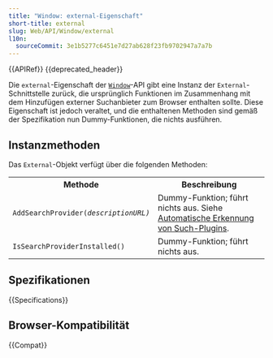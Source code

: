 ```yaml
---
title: "Window: external-Eigenschaft"
short-title: external
slug: Web/API/Window/external
l10n:
  sourceCommit: 3e1b5277c6451e7d27ab628f23fb9702947a7a7b
---
```


{{APIRef}} {{deprecated_header}}

Die `external`-Eigenschaft der [`Window`](/de/docs/Web/API/Window)-API gibt eine Instanz der `External`-Schnittstelle zurück, die ursprünglich Funktionen im Zusammenhang mit dem Hinzufügen externer Suchanbieter zum Browser enthalten sollte. Diese Eigenschaft ist jedoch veraltet, und die enthaltenen Methoden sind gemäß der Spezifikation nun Dummy-Funktionen, die nichts ausführen.

## Instanzmethoden

Das `External`-Objekt verfügt über die folgenden Methoden:

<table class="fullwidth-table">
  <tbody>
    <tr>
      <th>Methode</th>
      <th>Beschreibung</th>
    </tr>
    <tr>
      <td>
        <code>AddSearchProvider(<em>descriptionURL)</em></code>
      </td>
      <td>
        Dummy-Funktion; führt nichts aus. Siehe
        <a href="/de/docs/Web/XML/Guides/OpenSearch#autodiscovery_of_search_plugins"
          >Automatische Erkennung von Such-Plugins</a
        >.
      </td>
    </tr>
    <tr>
      <td><code>IsSearchProviderInstalled()</code></td>
      <td>Dummy-Funktion; führt nichts aus.</td>
    </tr>
  </tbody>
</table>

## Spezifikationen

{{Specifications}}

## Browser-Kompatibilität

{{Compat}}
